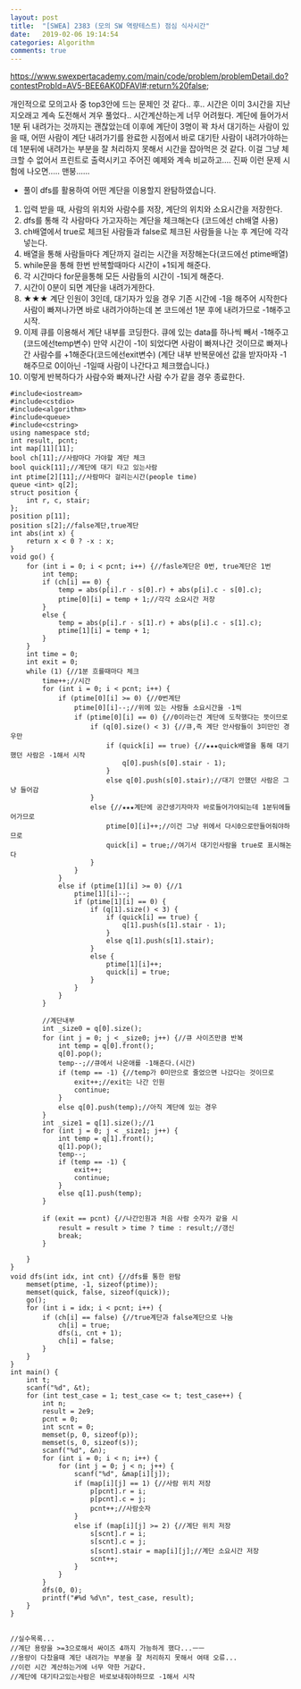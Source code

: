 ```yaml
---
layout: post
title:  "[SWEA] 2383 (모의 SW 역량테스트) 점심 식사시간"
date:   2019-02-06 19:14:54
categories: Algorithm
comments: true
---
```


https://www.swexpertacademy.com/main/code/problem/problemDetail.do?contestProbId=AV5-BEE6AK0DFAVl#;return%20false;

개인적으로 모의고사 중 top3안에 드는 문제인 것 같다.. 후.. 시간은 이미 3시간을 지난지오래고 계속 도전해서 겨우 풀었다..
시간계산하는게 너무 어려웠다. 계단에 들어가서 1분 뒤 내려가는 것까지는 괜찮았는데 이후에 계단이 3명이 꽉 차서 대기하는 사람이 있을 때, 어떤 사람이 계단 내려가기를 완료한 시점에서 바로 대기탄 사람이 내려가야하는데 1분뒤에 내려가는 부분을 잘 처리하지 못해서 시간을 잡아먹은 것 같다. 이걸 그냥 체크할 수 없어서 프린트로 출력시키고 주어진 예제와 계속 비교하고.... 진짜 이런 문제 시험에 나오면..... 맨붕......

- 풀이
dfs를 활용하여 어떤 계단을 이용할지 완탐하였습니다.
1. 입력 받을 때, 사람의 위치와 사람수를 저장, 계단의 위치와 소요시간을 저장한다.
2. dfs를 통해 각 사람마다 가고자하는 계단을 체크해논다 (코드에선 ch배열 사용)
3. ch배열에서 true로 체크된 사람들과 false로 체크된 사람들을 나눈 후 계단에 각각 넣는다.
4. 배열을 통해 사람들마다 계단까지 걸리는 시간을 저장해논다(코드에선 ptime배열)
5. while문을 통해 한번 반복할때마다 시간이 +1되게 해준다.
6. 각 시간마다 for문을통해 모든 사람들의 시간이 -1되게 해준다.
7. 시간이 0분이 되면 계단을 내려가게한다.
8. ★★★ 계단 인원이 3인데, 대기자가 있을 경우 기존 시간에 -1을 해주어 시작한다
   사람이 빠져나가면 바로 내려가야하는데 본 코드에선 1분 후에 내려가므로 -1해주고 시작.
9. 이제 큐를 이용해서 계단 내부를 코딩한다. 큐에 있는 data를 하나씩 빼서 -1해주고(코드에선temp변수)
    만약 시간이 -1이 되었다면 사람이 빠져나간 것이므로 빠져나간 사람수를 +1해준다(코드에선exit변수)
    (계단 내부 반복문에선 값을 받자마자 -1해주므로 0이아닌 -1일때 사람이 나간다고 체크했습니다.)
10. 이렇게 반복하다가 사람수와 빠져나간 사람 수가 같을 경우 종료한다.


~~~
#include<iostream>
#include<cstdio>
#include<algorithm>
#include<queue>
#include<cstring>
using namespace std;
int result, pcnt;
int map[11][11];
bool ch[11];//사람마다 가야할 계단 체크
bool quick[11];//계단에 대기 타고 있는사람
int ptime[2][11];//사람마다 걸리는시간(people time)
queue <int> q[2];
struct position {
	int r, c, stair;
};
position p[11];
position s[2];//false계단,true계단
int abs(int x) {
	return x < 0 ? -x : x;
}
void go() {
	for (int i = 0; i < pcnt; i++) {//fasle계단은 0번, true계단은 1번
		int temp;
		if (ch[i] == 0) {
			temp = abs(p[i].r - s[0].r) + abs(p[i].c - s[0].c);
			ptime[0][i] = temp + 1;//각각 소요시간 저장
		}
		else {
			temp = abs(p[i].r - s[1].r) + abs(p[i].c - s[1].c);
			ptime[1][i] = temp + 1;
		}
	}
	int time = 0;
	int exit = 0;
	while (1) {//1분 흐를때마다 체크
		time++;//시간
		for (int i = 0; i < pcnt; i++) {
			if (ptime[0][i] >= 0) {//0번계단
				ptime[0][i]--;//위에 있는 사람들 소요시간을 -1씩
				if (ptime[0][i] == 0) {//0이라는건 계단에 도착했다는 뜻이므로
					if (q[0].size() < 3) {//큐,즉 계단 안사람들이 3미만인 경우만
						if (quick[i] == true) {//★★★quick배열을 통해 대기했던 사람은 -1해서 시작
							q[0].push(s[0].stair - 1);
						}
						else q[0].push(s[0].stair);//대기 안했던 사람은 그냥 들어감
					}
					else {//★★★계단에 공간생기자마자 바로들어가야되는데 1분뒤에들어가므로
						ptime[0][i]++;//이건 그냥 위에서 다시0으로만들어줘야하므로
						quick[i] = true;//여기서 대기인사람을 true로 표시해논다
					}
				}
			}
			else if (ptime[1][i] >= 0) {//1
				ptime[1][i]--;
				if (ptime[1][i] == 0) {
					if (q[1].size() < 3) {
						if (quick[i] == true) {
							q[1].push(s[1].stair - 1);
						}
						else q[1].push(s[1].stair);
					}
					else {
						ptime[1][i]++;
						quick[i] = true;
					}
				}
			}
		}

		//계단내부
		int _size0 = q[0].size();
		for (int j = 0; j < _size0; j++) {//큐 사이즈만큼 반복
			int temp = q[0].front();
			q[0].pop();
			temp--;//큐에서 나온애를 -1해준다.(시간)
			if (temp == -1) {//temp가 0미만으로 줄었으면 나갔다는 것이므로
				exit++;//exit는 나간 인원
				continue;
			}
			else q[0].push(temp);//아직 계단에 있는 경우
		}
		int _size1 = q[1].size();//1
		for (int j = 0; j < _size1; j++) {
			int temp = q[1].front();
			q[1].pop();
			temp--;
			if (temp == -1) {
				exit++;
				continue;
			}
			else q[1].push(temp);
		}
		
		if (exit == pcnt) {//나간인원과 처음 사람 숫자가 같을 시
			result = result > time ? time : result;//갱신
			break;
		}
		
	}
}
void dfs(int idx, int cnt) {//dfs를 통한 완탐
	memset(ptime, -1, sizeof(ptime));
	memset(quick, false, sizeof(quick));
	go();
	for (int i = idx; i < pcnt; i++) {
		if (ch[i] == false) {//true계단과 false계단으로 나눔
			ch[i] = true;
			dfs(i, cnt + 1);
			ch[i] = false;
		}
	}
}
int main() {
	int t;
	scanf("%d", &t);
	for (int test_case = 1; test_case <= t; test_case++) {
		int n;
		result = 2e9;
		pcnt = 0;
		int scnt = 0;
		memset(p, 0, sizeof(p));
		memset(s, 0, sizeof(s));
		scanf("%d", &n);
		for (int i = 0; i < n; i++) {
			for (int j = 0; j < n; j++) {
				scanf("%d", &map[i][j]);
				if (map[i][j] == 1) {//사람 위치 저장
					p[pcnt].r = i;
					p[pcnt].c = j;
					pcnt++;//사람숫자
				}
				else if (map[i][j] >= 2) {//계단 위치 저장
					s[scnt].r = i;
					s[scnt].c = j;
					s[scnt].stair = map[i][j];//계단 소요시간 저장
					scnt++;
				}
			}
		}
		dfs(0, 0);
		printf("#%d %d\n", test_case, result);
	}
}


//실수목록...
//계단 용량을 >=3으로해서 싸이즈 4까지 가능하게 했다...ㅡㅡ
//용량이 다찼을때 계단 내려가는 부분을 잘 처리하지 못해서 여태 오류...
//이런 시간 계산하는거에 너무 약한 거같다.
//계단에 대기타고있는사람은 바로보내줘야하므로 -1해서 시작
~~~


